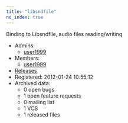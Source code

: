 ```yaml
---
title: "libsndfile"
no_index: true
---
```


Binding to Libsndfile, audio files reading/writing


* Admins:
  * [user1999](/users/user1999)
* Members:
  * [user1999](/users/user1999)
* [Releases](https://download.ocamlcore.org/libsndfile)
* Registered: 2012-01-24 10:55:12
* Archived data:
  * 0 open bugs
  * 1 open feature requests
  * 0 mailing list
  * 1 VCS
  * 1 released files
